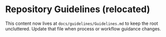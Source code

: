 # Repository Guidelines (relocated)

This content now lives at `docs/guidelines/Guidelines.md` to keep the root uncluttered. Update that file when process or workflow guidance changes.
